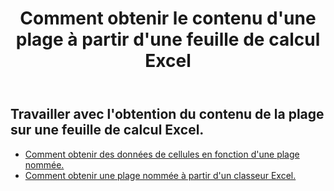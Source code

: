 ﻿---
title: Comment obtenir le contenu d'une plage à partir d'une feuille de calcul Excel
second_title: Documen
linktitle: Gé
type: docs
url: /fr/ranges/get/
keywords: How to get range content from an Excel worksheet
description: Aspose.Cells Cloud REST API prend en charge l'obtention du contenu d'une plage à partir d'une feuille de calcul Excel. Le SDK prend en charge différents langages de développement, notamment Android, C#, Go, Java, NodeJS, Perl, PHP, Python, Ruby et Swift.
weight: 20
kwords: Excel, Office Cloud, REST API, Tableur, PDF, CSV, Json, Markdown, Comment obtenir le contenu d'une plage à partir d'une feuille de calcul Excel
---
## Travailler avec l'obtention du contenu de la plage sur une feuille de calcul Excel.


- [Comment obtenir des données de cellules en fonction d'une plage nommée.](/cells/fr/ranges/get/values/) 
- [Comment obtenir une plage nommée à partir d'un classeur Excel.](/cells/fr/ranges/get/name/) 


